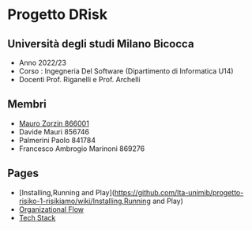 # Progetto DRisk

## Università degli studi Milano Bicocca

- Anno 2022/23
- Corso : Ingegneria Del Software (Dipartimento di Informatica U14)
- Docenti Prof. Riganelli e Prof. Archelli

## Membri

- [Mauro Zorzin 866001](https://github.com/MauroZorzin)
- Davide Mauri 856746
- Palmerini Paolo 841784
- Francesco Ambrogio Marinoni 869276

## Pages

- [Installing,Running and Play](https://github.com/lta-unimib/progetto-risiko-1-risikiamo/wiki/Installing,Running and Play)
- [Organizational Flow](https://github.com/lta-unimib/progetto-risiko-1-risikiamo/wiki/Organizational-Flow)
- [Tech Stack](https://github.com/lta-unimib/progetto-risiko-1-risikiamo/wiki/Tech-Stack)
